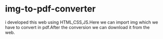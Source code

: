 # img-to-pdf-converter
i developed this web using HTML,CSS,JS.Here we can import img which we have to convert in pdf.After the conversion we can download it from the web.
